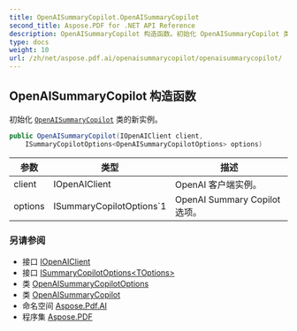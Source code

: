 ```yaml
---
title: OpenAISummaryCopilot.OpenAISummaryCopilot
second_title: Aspose.PDF for .NET API Reference
description: OpenAISummaryCopilot 构造函数。初始化 OpenAISummaryCopilot 类的新实例
type: docs
weight: 10
url: /zh/net/aspose.pdf.ai/openaisummarycopilot/openaisummarycopilot/
---
```

## OpenAISummaryCopilot 构造函数

初始化 [`OpenAISummaryCopilot`](../) 类的新实例。

```csharp
public OpenAISummaryCopilot(IOpenAIClient client, 
    ISummaryCopilotOptions<OpenAISummaryCopilotOptions> options)
```

| 参数 | 类型 | 描述 |
| --- | --- | --- |
| client | IOpenAIClient | OpenAI 客户端实例。 |
| options | ISummaryCopilotOptions`1 | OpenAI Summary Copilot 选项。 |

### 另请参阅

* 接口 [IOpenAIClient](../../iopenaiclient/)
* 接口 [ISummaryCopilotOptions&lt;TOptions&gt;](../../isummarycopilotoptions-1/)
* 类 [OpenAISummaryCopilotOptions](../../openaisummarycopilotoptions/)
* 类 [OpenAISummaryCopilot](../)
* 命名空间 [Aspose.Pdf.AI](../../../aspose.pdf.ai/)
* 程序集 [Aspose.PDF](../../../)